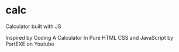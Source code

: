 # calc
Calculator built with JS

Inspired by Coding A Calculator In Pure HTML CSS and JavaScript by PortEXE on Youtube
